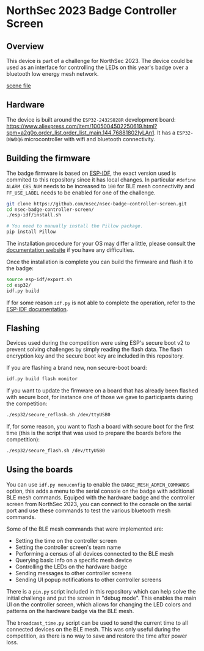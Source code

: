 NorthSec 2023 Badge Controller Screen
===================

## Overview

This device is part of a challenge for NorthSec 2023. The device could be used as an interface for controlling the LEDs on this year's badge over a bluetooth low energy mesh network.

[scene file](sd-card-data/partition-1/User%20Manual/Picture%201.png)

## Hardware

The device is built around the `ESP32-2432S028R` development board: https://www.aliexpress.com/item/1005004502250619.html?spm=a2g0o.order_list.order_list_main.144.76881802IyLAn1. It has a `ESP32-D0WDQ6` microcontroller with wifi and bluetooth connectivity.

## Building the firmware

The badge firmware is based on
[ESP-IDF](https://www.espressif.com/en/products/sdks/esp-idf), the exact version used is commited to this repository since it has local changes. In particular `#define ALARM_CBS_NUM` needs to be increased to `100` for BLE mesh connectivity and `FF_USE_LABEL` needs to be enabled for one of the challenge.

```bash
git clone https://github.com/nsec/nsec-badge-controller-screen.git
cd nsec-badge-controller-screen/
./esp-idf/install.sh

# You need to manually install the Pillow package.
pip install Pillow
```

The installation procedure for your OS may differ a little, please consult the
[documentation website](https://docs.espressif.com/projects/esp-idf/en/stable/esp32/get-started/index.html#installation-step-by-step)
if you have any difficulties.

Once the installation is complete you can build the firmware and flash it to
the badge:

```bash
source esp-idf/export.sh
cd esp32/
idf.py build
```

If for some reason `idf.py` is not able to complete the operation, refer to the
[ESP-IDF documentation](https://docs.espressif.com/projects/esp-idf/en/stable/esp32/get-started/index.html#step-9-flash-onto-the-device).

## Flashing

Devices used during the competition were using ESP's secure boot v2 to prevent solving challenges by simply reading the flash data. The flash encryption key and the secure boot key are included in this repository.

If you are flashing a brand new, non secure-boot board:

```bash
idf.py build flash monitor
```

If you want to update the firmware on a board that has already been flashed with secure boot, for instance one of those we gave to participants during the competition:

```bash
./esp32/secure_reflash.sh /dev/ttyUSB0
```

If, for some reason, you want to flash a board with secure boot for the first time (this is the script that was used to prepare the boards before the competition):

```bash
./esp32/secure_flash.sh /dev/ttyUSB0
```

## Using the boards

You can use `idf.py menuconfig` to enable the `BADGE_MESH_ADMIN_COMMANDS` option, this adds a menu to the serial console on the badge with additional BLE mesh commands. Equiped with the hardware badge and the controller screen from NorthSec 2023, you can connect to the console on the serial port and use these commands to test the various bluetooth mesh commands.

Some of the BLE mesh commands that were implemented are:
* Setting the time on the controller screen
* Setting the controller screen's team name
* Performing a census of all devices connected to the BLE mesh
* Querying basic info on a specific mesh device
* Controlling the LEDs on the hardware badge
* Sending messages to other controller screens
* Sending UI popup notifications to other controller screens

There is a `pin.py` script included in this repository which can help solve the initial challenge and put the screen in "debug mode". This enables the main UI on the controller screen, which allows for changing the LED colors and patterns on the hardware badge via the BLE mesh.

The `broadcast_time.py` script can be used to send the current time to all connected devices on the BLE mesh. This was only useful during the competition, as there is no way to save and restore the time after power loss.
